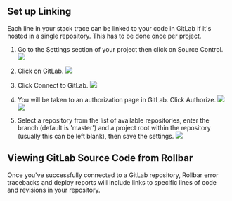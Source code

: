 ## Set up Linking
Each line in your stack trace can be linked to your code in GitLab if it's hosted in a single repository. This has to be done once per project.

1. Go to the Settings section of your project then click on Source Control.
![](../docs/images/tools/gitlab/gitlab1.png)

2. Click on GitLab.
![](../docs/images/tools/gitlab/gitlab2.png)

3. Click Connect to GitLab.
![](../docs/images/tools/gitlab/gitlab3.png)

4. You will be taken to an authorization page in GitLab. Click Authorize.
![](../docs/images/tools/gitlab/gitlab4.png)
![](../docs/images/tools/gitlab/gitlab5.png)

5. Select a repository from the list of available repositories, enter the branch (default is 'master') and a project root within the repository (usually this can be left blank), then save the settings.
![](../docs/images/tools/gitlab/gitlab6.png)

## Viewing GitLab Source Code from Rollbar
Once you've successfully connected to a GitLab repository, Rollbar error tracebacks and deploy reports will include links to specific lines of code and revisions in your repository.

